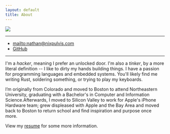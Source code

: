 ```yaml
---
layout: default
title: About
---
```


![](/img/photographs/me-camera-caution.jpg)

-----

- <mailto:nathan@nixpulvis.com>
- [GitHub](https://github.com/nixpulvis)

-----

I'm a *hacker*, meaning I prefer an unlocked door. I'm also a *tinker*, by a
more literal definition -- I like to dirty my hands building things. I have a
passion for programming languages and embedded systems. You'll likely find me
writing Rust, soldering something, or trying to play my keyboards.

I’m originally from Colorado and moved to Boston to attend Northeastern University, graduating with a Bachelor's in Computer and Information Science.Afterwards, I moved to Silicon Valley to work for Apple's iPhone Hardware team;
grew displeased with Apple and the Bay Area and moved back to Boston to return school and find inspiration and purpose once more.

View my [resume](/resume.pdf) for some more information.
